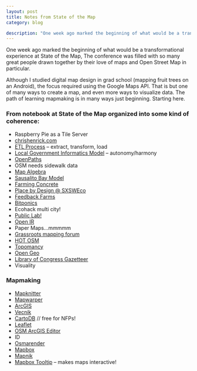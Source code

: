 ```yaml
---
layout: post
title: Notes from State of the Map
category: blog

description: "One week ago marked the beginning of what would be a transformational experience at State of the Map, The conference was filled with so many great people drawn together by their love of maps and Open Street Map in particular. "
---
```


One week ago marked the beginning of what would be a transformational experience at State of the Map, The conference was filled with so many great people drawn together by their love of maps and Open Street Map in particular. 

Although I studied digital map design in grad school (mapping fruit trees on an Android), the focus required using the Google Maps API. That is but one of many ways to create a map, and even more ways to visualize data.  The path of learning mapmaking is in many ways just beginning. Starting here.
<!--more-->

### From notebook at State of the Map organized into some kind of coherence:

 - Raspberry Pie as a Tile Server
 - [chrishenrick.com](http://chrishenrick.com/index.html)
 - [ETL Process](http://en.wikipedia.org/wiki/Extract,_transform,_load) – extract, transform, load
 - [Local Government Informatics Model](http://www.computer.org/csdl/proceedings/hicss/2001/0981/08/09818006.pdf) – autonomy/harmony
 - [OpenPaths](https://openpaths.cc/)
 - OSM needs sidewalk data
 - [Map Algebra](http://help.arcgis.com/EN/arcgisdesktop/10.0/help/index.html#//00p600000002000000)
 - [Sausalito Bay Model](http://www.oursausalito.com/bay-model.html)
 - [Farming Concrete](http://farmingconcrete.org/)
 - [Place by Design @ SXSWEco](http://sxsweco.com/placebydesign)
 - [Feedback Farms](http://www.feedbackfarms.com/)
 - [Bitponics](http://www.bitponics.com/)
 - Ecohack multi city!
 - [Public Lab!](http://publiclab.org/)
 - [Open IR](http://openir.media.mit.edu/main/)
 - Paper Maps…mmmmm
 - [Grassroots mapping forum](http://publiclab.org/forum)
 - [HOT OSM](http://hot.openstreetmap.org/)
 - [Topomancy](http://www.topomancy.com/)
 - [Open Geo](http://opengeo.org/)
 - [Library of Congress Gazetteer](http://www.loc.gov/index.html)
 - Visuality

### Mapmaking 

 - [Mapknitter](http://publiclab.org/wiki/mapknitter)
 - [Mapwarper](http://mapwarper.net/)
 - [ArcGIS](http://www.esri.com/software/arcgis)
 - [Vecnik](https://github.com/Vizzuality/VECNIK)
 - [CartoDB](http://cartodb.com/) // free for NFPs!
 - [Leaflet](http://leafletjs.com/)
 - [OSM ArcGIS Editor](http://esriosmeditor.codeplex.com/)
 - ID
 - [Osmarender](http://wiki.openstreetmap.org/wiki/Osmarender)
 - [Mapbox](http://www.mapbox.com/)
 - [Mapnik](http://mapnik.org/)
 - [Mapbox Tooltip](http://www.mapbox.com/tilemill/docs/crashcourse/tooltips/) – makes maps interactive!
